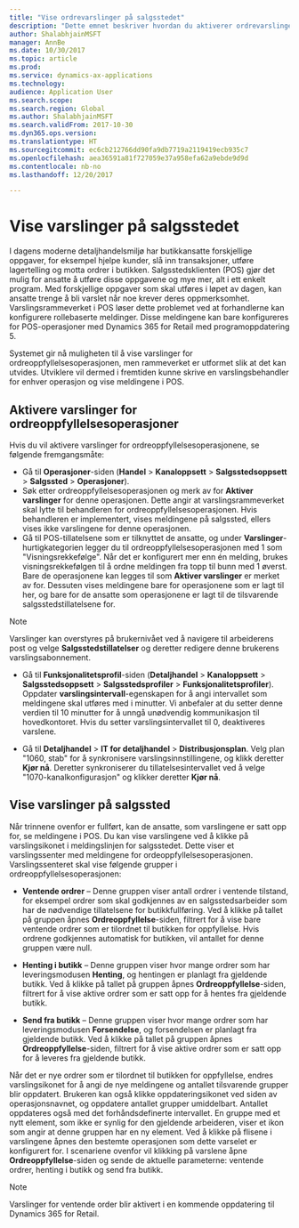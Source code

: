 ```yaml
---
title: "Vise ordrevarslinger på salgsstedet"
description: "Dette emnet beskriver hvordan du aktiverer ordrevarslinger på salgsstedet og varselrammeverket, som kan utvides til andre operasjoner."
author: ShalabhjainMSFT
manager: AnnBe
ms.date: 10/30/2017
ms.topic: article
ms.prod: 
ms.service: dynamics-ax-applications
ms.technology: 
audience: Application User
ms.search.scope: 
ms.search.region: Global
ms.author: ShalabhjainMSFT
ms.search.validFrom: 2017-10-30
ms.dyn365.ops.version: 
ms.translationtype: HT
ms.sourcegitcommit: ec6cb212766dd90fa9db7719a2119419ecb935c7
ms.openlocfilehash: aea36591a81f727059e37a958efa62a9ebde9d9d
ms.contentlocale: nb-no
ms.lasthandoff: 12/20/2017

---
```


# <a name="display-notifications-in-point-of-sale"></a>Vise varslinger på salgsstedet

I dagens moderne detaljhandelsmiljø har butikkansatte forskjellige oppgaver, for eksempel hjelpe kunder, slå inn transaksjoner, utføre lagertelling og motta ordrer i butikken. Salgsstedsklienten (POS) gjør det mulig for ansatte å utføre disse oppgavene og mye mer, alt i ett enkelt program. Med forskjellige oppgaver som skal utføres i løpet av dagen, kan ansatte trenge å bli varslet når noe krever deres oppmerksomhet. Varslingsrammeverket i POS løser dette problemet ved at forhandlerne kan konfigurere rollebaserte meldinger. Disse meldingene kan bare konfigureres for POS-operasjoner med Dynamics 365 for Retail med programoppdatering 5.

Systemet gir nå muligheten til å vise varslinger for ordreoppfyllelsesoperasjonen, men rammeverket er utformet slik at det kan utvides. Utviklere vil dermed i fremtiden kunne skrive en varslingsbehandler for enhver operasjon og vise meldingene i POS.  

## <a name="enable-notifications-for-order-fulfillment-operations"></a>Aktivere varslinger for ordreoppfyllelsesoperasjoner

Hvis du vil aktivere varslinger for ordreoppfyllelsesoperasjonene, se følgende fremgangsmåte:

 - Gå til **Operasjoner**-siden (**Handel** > **Kanaloppsett** > **Salgsstedsoppsett** > **Salgssted** > **Operasjoner**).
 - Søk etter ordreoppfyllelsesoperasjonen og merk av for **Aktiver varslinger** for denne operasjonen. Dette angir at varslingsrammeverket skal lytte til behandleren for ordreoppfyllelsesoperasjonen. Hvis behandleren er implementert, vises meldingene på salgssted, ellers vises ikke varslingene for denne operasjonen.
- Gå til POS-tillatelsene som er tilknyttet de ansatte, og under **Varslinger**-hurtigkategorien legger du til ordreoppfyllelsesoperasjonen med 1 som "Visningsrekkefølge". Når det er konfigurert mer enn én melding, brukes visningsrekkefølgen til å ordne meldingen fra topp til bunn med 1 øverst. Bare de operasjonene kan legges til som **Aktiver varslinger** er merket av for. Dessuten vises meldingene bare for operasjonene som er lagt til her, og bare for de ansatte som operasjonene er lagt til de tilsvarende salgsstedstillatelsene for. 

> [!NOTE]
> Varslinger kan overstyres på brukernivået ved å navigere til arbeiderens post og velge **Salgsstedstillatelser** og deretter redigere denne brukerens varslingsabonnement.

 - Gå til **Funksjonalitetsprofil**-siden (**Detaljhandel** > **Kanaloppsett** > **Salgsstedsoppsett** > **Salgsstedsprofiler** > **Funksjonalitetsprofiler**). Oppdater **varslingsintervall**-egenskapen for å angi intervallet som meldingene skal utføres med i minutter. Vi anbefaler at du setter denne verdien til 10 minutter for å unngå unødvendig kommunikasjon til hovedkontoret. Hvis du setter varslingsintervallet til 0, deaktiveres varslene.  

 - Gå til **Detaljhandel** > **IT for detaljhandel** > **Distribusjonsplan**. Velg plan "1060, stab" for å synkronisere varslingsinnstillingene, og klikk deretter **Kjør nå**. Deretter synkroniserer du tillatelsesintervallet ved å velge "1070-kanalkonfigurasjon" og klikker deretter **Kjør nå**. 

## <a name="view-notifications-in-pos"></a>Vise varslinger på salgssted

Når trinnene ovenfor er fullført, kan de ansatte, som varslingene er satt opp for, se meldingene i POS. Du kan vise varslingene ved å klikke på varslingsikonet i meldingslinjen for salgsstedet. Dette viser et varslingssenter med meldingene for ordeoppfyllelsesoperasjonen. Varslingssenteret skal vise følgende grupper i ordreoppfyllelsesoperasjonen: 

- **Ventende ordrer** – Denne gruppen viser antall ordrer i ventende tilstand, for eksempel ordrer som skal godkjennes av en salgsstedsarbeider som har de nødvendige tillatelsene for butikkfullføring. Ved å klikke på tallet på gruppen åpnes **Ordreoppfyllelse**-siden, filtrert for å vise bare ventende ordrer som er tilordnet til butikken for oppfyllelse. Hvis ordrene godkjennes automatisk for butikken, vil antallet for denne gruppen være null.

- **Henting i butikk** – Denne gruppen viser hvor mange ordrer som har leveringsmodusen **Henting**, og hentingen er planlagt fra gjeldende butikk. Ved å klikke på tallet på gruppen åpnes **Ordreoppfyllelse**-siden, filtrert for å vise aktive ordrer som er satt opp for å hentes fra gjeldende butikk.

- **Send fra butikk** – Denne gruppen viser hvor mange ordrer som har leveringsmodusen **Forsendelse**, og forsendelsen er planlagt fra gjeldende butikk. Ved å klikke på tallet på gruppen åpnes **Ordreoppfyllelse**-siden, filtrert for å vise aktive ordrer som er satt opp for å leveres fra gjeldende butikk.

Når det er nye ordrer som er tilordnet til butikken for oppfyllelse, endres varslingsikonet for å angi de nye meldingene og antallet tilsvarende grupper blir oppdatert. Brukeren kan også klikke oppdateringsikonet ved siden av operasjonsnavnet, og oppdatere antallet grupper umiddelbart. Antallet oppdateres også med det forhåndsdefinerte intervallet. En gruppe med et nytt element, som ikke er synlig for den gjeldende arbeideren, viser et ikon som angir at denne gruppen har en ny element. Ved å klikke på flisene i varslingene åpnes den bestemte operasjonen som dette varselet er konfigurert for. I scenariene ovenfor vil klikking på varslene åpne **Ordreoppfyllelse**-siden og sende de aktuelle parameterne: ventende ordrer, henting i butikk og send fra butikk. 

> [!NOTE]
> Varslinger for ventende order blir aktivert i en kommende oppdatering til Dynamics 365 for Retail. 


